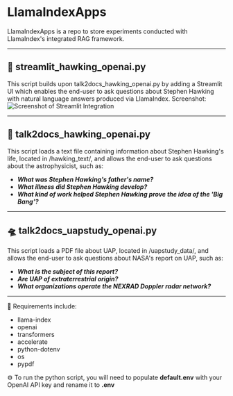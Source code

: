 # LlamaIndexApps
LlamaIndexApps is a repo to store experiments conducted with LlamaIndex's integrated RAG framework.

--------
## :telescope: **streamlit_hawking_openai.py**
This script builds upon talk2docs_hawking_openai.py by adding a Streamlit UI which enables the end-user to
ask questions about Stephen Hawking with natural language answers produced via LlamaIndex. Screenshot:
![Screenshot of Streamlit Integration](https://github.com/PlantBasedTendies/LlamaIndexApps/assets/86295293/9e9099e1-fb30-40e9-8420-d3ab1ebb3e23)


--------
## :telescope: **talk2docs_hawking_openai.py**
This script loads a text file containing information about Stephen Hawking's life, located in /hawking_text/, and
allows the end-user to ask questions about the astrophysicist, such as:

* ***What was Stephen Hawking's father's name?***
* ***What illness did Stephen Hawking develop?***
* ***What kind of work helped Stephen Hawking prove the idea of the 'Big Bang'?***

--------

## :flying_saucer: **talk2docs_uapstudy_openai.py**
This script loads a PDF file about UAP, located in /uapstudy_data/, and
allows the end-user to ask questions about NASA's report on UAP, such as:

* ***What is the subject of this report?***
* ***Are UAP of extraterrestrial origin?***
* ***What organizations operate the NEXRAD Doppler radar network?***

--------

:wrench: Requirements include:
* llama-index
* openai
* transformers
* accelerate
* python-dotenv
* os
* pypdf

:gear: To run the python script, you will need to populate **default.env** with your OpenAI API key and rename it to **.env**
